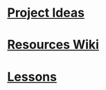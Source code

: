 # [Project Ideas](https://github.com/isislab/Project-Ideas/issues)

# [Resources Wiki](https://github.com/isislab/Project-Ideas/wiki)


# [Lessons](http://isis.poly.edu/pa/)

